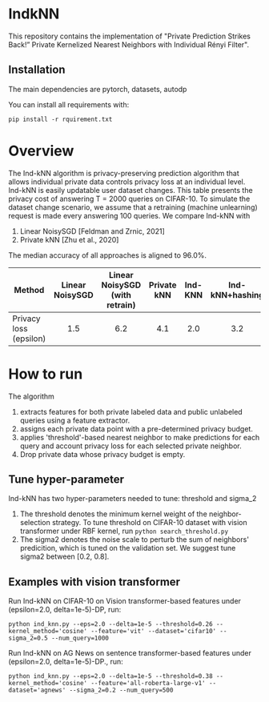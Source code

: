 # IndkNN

This repository contains the implementation of "Private Prediction Strikes Back!” Private Kernelized Nearest Neighbors with
Individual Rényi Filter".


## Installation

The main dependencies are pytorch, datasets, autodp

You can install all requirements with:

`pip install -r rquirement.txt`




# Overview
The Ind-kNN algorithm is privacy-preserving prediction algorithm that allows individual private data controls
privacy loss at an individual level. Ind-kNN is easily updatable user dataset changes.
This table presents the  privacy cost of answering T = 2000 queries on CIFAR-10. To simulate the dataset change scenario, 
 we assume that a retraining (machine unlearning) request is made every answering 100 queries.
 We compare Ind-kNN with
 
1. Linear NoisySGD [Feldman and Zrnic, 2021] 
2. Private kNN [Zhu et al., 2020] 

The median accuracy of all approaches is aligned to 96.0%.

Method                | Linear NoisySGD| Linear NoisySGD (with retrain)| Private kNN| **Ind-KNN** | **Ind-kNN+hashing**
---------------------- | :------------------------: | :--------:| :---:   | :---: |:---:   
Privacy loss (epsilon)     |1.5    | 6.2     |  4.1 |  2.0| 3.2  

# How to run

  The algorithm

1. extracts features for both private labeled data and public unlabeled queries using a feature extractor.
2. assigns each private data point with a pre-determined privacy budget.
3. applies 'threshold'-based nearest neighbor to make predictions for each query and account privacy loss for each
selected private neighbor.
4. Drop private data whose privacy budget is empty.


## Tune hyper-parameter 

Ind-kNN has two hyper-parameters needed to tune: threshold and sigma_2

1. The threshold denotes the minimum kernel weight of the neighbor-selection strategy. To tune threshold
on CIFAR-10 dataset with vision transformer under RBF kernel, run 
`python search_threshold.py`
2. The sigma2 denotes the noise scale to perturb the sum of neighbors' predicition, which is tuned on the validation set.
We suggest tune sigma2 between [0.2, 0.8].

## Examples with vision transformer

Run Ind-kNN on CIFAR-10 on Vision transformer-based features under (epsilon=2.0, delta=1e-5)-DP, run:

`python ind_knn.py --eps=2.0 --delta=1e-5 --threshold=0.26 --kernel_method='cosine' --feature='vit' --dataset='cifar10' --sigma_2=0.5 --num_query=1000`

Run Ind-kNN on AG News on sentence transformer-based features under (epsilon=2.0, delta=1e-5)-DP., run:

`python ind_knn.py --eps=2.0 --delta=1e-5 --threshold=0.38 --kernel_method='cosine' --feature='all-roberta-large-v1' --dataset='agnews' --sigma_2=0.2 --num_query=500`
